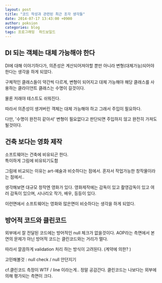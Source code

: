 ```yaml
---
layout: post
title: "코드 작성과 관련된 최근 조각 생각들"
date: 2014-07-17 13:43:00 +0900
author: poksion
categories: blog
tags: 프로그래밍  하드보일드
---
```


DI 되는 객체는 대체 가능해야 한다
--------------------------
DI에 대해 이야기하다가, 의존성은 계산되어져야할 뿐만 아니라 변형(대체가능)되어야한다는 생각을 하게 되었다.

구체적인 클래스들이 약간씩 다르게, 변형이 되어지고 대체 가능해야 해당 클래스를 사용하는 클라이언트 클래스는 수명이 길것이다.

물론 저래야 테스트도 쉬워진다.

따라서 의존성이 생겨버린 객체는 대체 가능해야 하고 그래서 주입이 필요하다.

다만, '수명이 완전히 같아서' 변형이 필요없다고 판단되면 주입하지 않고 완전히 가져도 될것이다.

건축 보다는 영화 제작
----------------
소프트웨어는 건축에 비유되곤 한다. <br/>
특이하게 그림에 비유되기도함

그림에 비교되는 이유는 art-예술과 비슷하다는 점에서. 혼자서 작업가능한 창작물이라는 점에서..

생각해보면 대규모 창작엔 영화가 있다. 영화제작에는 감독이 있고 촬영감독이 있고 여러 감독이 있으며, 시나리오 작가, 배우, 등등이 있다.

이런면에서 소프트웨어는 영화와 많은면이 비슷하다는 생각을 하게 되었다.

방어적 코드와 클린코드
-----------------
외부에서 잘 전달된 코드에는 방어적인 null 체크가 없을것이다. AOP라는 측면에서 본연의 문제가 아닌 방어적 코드는 클린코드와는 거리가 멀다.

따라서 깔끔하게 validation 처리 하는 방식이 고려된다. (계약에 의한? )

고민해볼것 : null check / null 안던지기

cf.클린코드 측정이 WTF / line 이라는게.. 정말 공감간다. 클린코드는 나보다는 외부에 의해 평가되는 측면이 크다.

